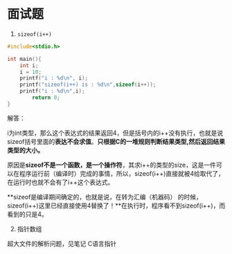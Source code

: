 # 面试题

1.  `sizeof(i++)	`

```c
#include<stdio.h>

int main(){
	int i;
	i = 10;
	printf("i : %d\n", i);
	printf("sizeof(i++) is : %d\n",sizeof(i++));
	printf("i : %d\n",i);
		return 0;
}
```

解答：

i为int类型，那么这个表达式的结果返回4，但是括号内的i++没有执行，也就是说sizeof括号里面的**表达不会求值**。**只根据C的一堆规则判断结果类型,然后返回结果类型的大小。**

原因是**sizeof不是一个函数，是一个操作符**，其求i++的类型的size，这是一件可以在程序运行前（编译时）完成的事情，所以，sizeof(i++)直接就被4给取代了，在运行时也就不会有了i++这个表达式。

**sizeof是编译期间确定的，也就是说，在转为汇编（机器码） 的时候，sizeof(i++)这里已经直接使用4替换了！**在执行时，程序看不到sizeof(i++)，而看到的只是4。



2. 指针数组

超大文件的解析问题，见笔记 C语言指针 